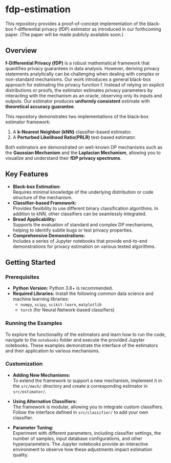 
# fdp-estimation
This repository provides a proof-of-concept implementation of the black-box f-differential privacy (fDP) estimator as introduced in our forthcoming paper. (The paper will be made publicly available soon.)

## Overview

**f-Differential Privacy (fDP)** is a robust mathematical framework that quantifies privacy guarantees in data analysis. However, deriving privacy statements analytically can be challenging when dealing with complex or non-standard mechanisms. Our work introduces a general black-box approach for estimating the privacy function f. Instead of relying on explicit distributions or proofs, the estimator estimates privacy parameters by interacting with the mechanism as an oracle, observing only its inputs and outputs. Our estimator produces **uniformly consistent** estimate with **theoretical accuracy guarantee**. 

This repository demonstrates two implementations of the black-box estimator framework:
1. A **k-Nearest Neighbor (kNN)** classifier-based estimator.
2. A **Perturbed Likelihood Ratio(PRLR)** test-based estimator.

Both estimators are demonstrated on well-known DP mechanisms such as the **Gaussian Mechanism** and the **Laplacian Mechanism**, allowing you to visualize and understand their **fDP privacy spectrums**.

## Key Features

- **Black-box Estimation:**  
  Requires minimal knowledge of the underlying distribution or code structure of the mechanism.  
- **Classifier-based Framework:**  
  Provides flexibility to use different binary classification algorithms. In addition to kNN, other classifiers can be seamlessly integrated.  
- **Broad Applicability:**  
  Supports the evaluation of standard and complex DP mechanisms, helping to identify subtle bugs or test privacy properties.  
- **Comprehensive Demonstrations:**  
  Includes a series of Jupyter notebooks that provide end-to-end demonstrations for privacy estimation on various tested algorithms.


## Getting Started

### Prerequisites
- **Python Version:** Python 3.8+ is recommended.
- **Required Libraries:** Install the following common data science and machine learning libraries:
  - `numpy`, `scipy`, `scikit-learn`, `matplotlib`
  - `torch` (for Neural Network-based classifiers)

### Running the Examples
To explore the functionality of the estimators and learn how to run the code, navigate to the `notebooks` folder and execute the provided Jupyter notebooks. These examples demonstrate the interface of the estimators and their application to various mechanisms.

### Customization

- **Adding New Mechanisms:**  
  To extend the framework to support a new mechanism, implement it in the `src/mech/` directory and create a corresponding estimator in `src/estimator/`.

- **Using Alternative Classifiers:**  
  The framework is modular, allowing you to integrate custom classifiers. Follow the interface defined in `src/classifier/` to add your own classifier.

- **Parameter Tuning:**  
  Experiment with different parameters, including classifier settings, the number of samples, input database configurations, and other hyperparameters. The Jupyter notebooks provide an interactive environment to observe how these adjustments impact estimation quality.
